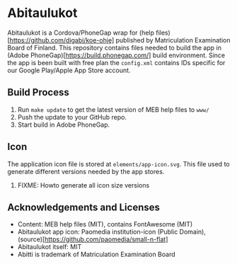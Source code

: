 # Abitaulukot

Abitaulukot is a Cordova/PhoneGap wrap for (help files)[https://github.com/digabi/koe-ohje] published by Matriculation Examination Board of Finland. This repository contains files needed to build the app in (Adobe PhoneGap)[https://build.phonegap.com/] build environment. Since the app is been built with free plan the `config.xml` contains IDs specific for our Google Play/Apple App Store account.

## Build Process

 1. Run `make update` to get the latest version of MEB help files to `www/`
 2. Push the update to your GitHub repo.
 3. Start build in Adobe PhoneGap.

## Icon

The application icon file is stored at `elements/app-icon.svg`. This file used to generate different versions needed by the app stores.

 1. FIXME: Howto generate all icon size versions

## Acknowledgements and Licenses

 * Content: MEB help files (MIT), contains FontAwesome (MIT)
 * Abitaulukot app icon: Paomedia institution-icon (Public Domain), (source)[https://github.com/paomedia/small-n-flat]
 * Abitaulukot itself: MIT
 * Abitti is trademark of Matriculation Examination Board
